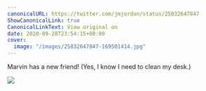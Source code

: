 ```yaml
---
canonicalURL: https://twitter.com/jmjordan/status/25832647847
ShowCanonicalLink: true
CanonicalLinkText: View original on
date: 2010-09-28T23:54:15+00:00
cover:
  image: "/images/25832647847-169501414.jpg"
---
```

Marvin has a new friend! (Yes, I know I need to clean my desk.) 

![](/images/25832647847-169501414.jpg)